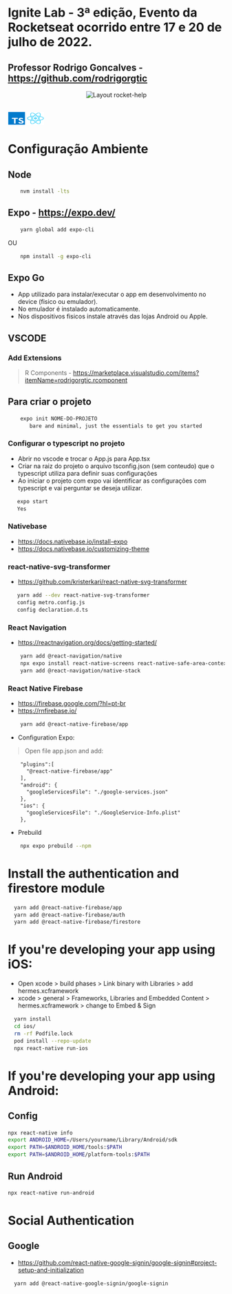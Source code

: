 
# Ignite Lab - 3ª edição, Evento da Rocketseat ocorrido entre 17 e 20 de julho de 2022.
## Professor Rodrigo Goncalves - https://github.com/rodrigorgtic

<p align="center">
  <img src="https://github.com/rdgmart/Test/blob/develop/react-native/rocket-help/src/assets/layout-rocket-help.png" width="700" alt="Layout rocket-help">
</p>

<div style="display: inline_block"><br>
  <img align="center" alt="Rdgmart-Ts" height="30" width="40" src="https://raw.githubusercontent.com/devicons/devicon/master/icons/typescript/typescript-plain.svg">
  <img align="center" alt="Rdgmart-React" height="30" width="40" src="https://raw.githubusercontent.com/devicons/devicon/master/icons/react/react-original.svg">
</div>


# Configuração Ambiente
## Node
```bash
    nvm install -lts
```

## Expo - https://expo.dev/
```bash
    yarn global add expo-cli 
```

 OU
        
```bash         
    npm install -g expo-cli
```

## Expo Go
- App utilizado para instalar/executar o app em desenvolvimento no device (fisico ou emulador). 
- No emulador é instalado automaticamente.
- Nos dispositivos fisicos instale através das lojas Android ou Apple.

## VSCODE
### Add Extensions
> R Components - https://marketplace.visualstudio.com/items?itemName=rodrigorgtic.rcomponent


## Para criar o projeto
```bash
    expo init NOME-DO-PROJETO
       bare and minimal, just the essentials to get you started
```

### Configurar o typescript no projeto
- Abrir no vscode e trocar o App.js para App.tsx
- Criar na raiz do projeto o arquivo tsconfig.json (sem conteudo) que o typescript utiliza para definir suas configurações
- Ao iniciar o projeto com expo vai identificar as configurações com typescript e vai perguntar se deseja utilizar.
```bash
   expo start
   Yes
```

### Nativebase 
- https://docs.nativebase.io/install-expo
- https://docs.nativebase.io/customizing-theme

### react-native-svg-transformer
- https://github.com/kristerkari/react-native-svg-transformer
```bash
   yarn add --dev react-native-svg-transformer
   config metro.config.js
   config declaration.d.ts
```

### React Navigation
- https://reactnavigation.org/docs/getting-started/
```bash
    yarn add @react-navigation/native
    npx expo install react-native-screens react-native-safe-area-context
    yarn add @react-navigation/native-stack
```

### React Native Firebase
- https://firebase.google.com/?hl=pt-br
- https://rnfirebase.io/
```bash
    yarn add @react-native-firebase/app
```
- Configuration Expo:
> Open file app.json and add:
```
    "plugins":[
      "@react-native-firebase/app"
    ],
    "android": {
      "googleServicesFile": "./google-services.json"
    },
    "ios": {
      "googleServicesFile": "./GoogleService-Info.plist"
    },
```
- Prebuild 
```bash
    npx expo prebuild --npm
```

# Install the authentication and firestore module
```bash
  yarn add @react-native-firebase/app
  yarn add @react-native-firebase/auth
  yarn add @react-native-firebase/firestore
```

# If you're developing your app using iOS:
- Open xcode > build phases > Link binary with Libraries > add hermes.xcframework
- xcode > general > Frameworks, Libraries and Embedded Content > hermes.xcframework > change to  Embed & Sign 
```bash
  yarn install 
  cd ios/ 
  rm -rf Podfile.lock
  pod install --repo-update
  npx react-native run-ios
```
# If you're developing your app using Android:
## Config
```bash
npx react-native info
export ANDROID_HOME=/Users/yourname/Library/Android/sdk
export PATH=$ANDROID_HOME/tools:$PATH
export PATH=$ANDROID_HOME/platform-tools:$PATH
```
## Run Android
```bash
npx react-native run-android
```

# Social Authentication
## Google
- https://github.com/react-native-google-signin/google-signin#project-setup-and-initialization 
```bash
  yarn add @react-native-google-signin/google-signin
```